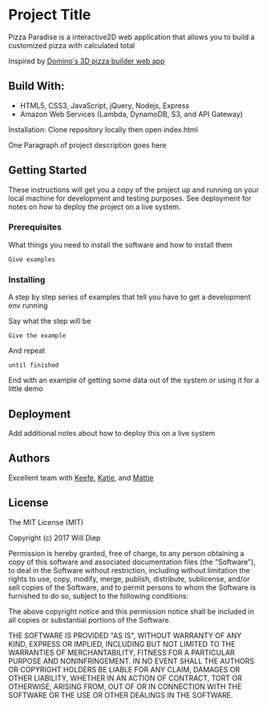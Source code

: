 # Project Title
Pizza Paradise is a interactive2D web application that allows you to build a customized pizza with calculated total

Inspired by [Domino's 3D pizza builder web app](https://www.eater.com/2014/4/25/6235513/dominos-new-ipad-app-features-a-3d-pizza-builder)

## Build With:
* HTML5, CSS3, JavaScript, jQuery, Nodejs, Express
* Amazon Web Services (Lambda, DynamoDB, S3, and API Gateway)

Installation:
Clone repository locally then open index.html





One Paragraph of project description goes here

## Getting Started

These instructions will get you a copy of the project up and running on your local machine for development and testing purposes. See deployment for notes on how to deploy the project on a live system.

### Prerequisites

What things you need to install the software and how to install them

```
Give examples
```

### Installing

A step by step series of examples that tell you have to get a development env running

Say what the step will be

```
Give the example
```

And repeat

```
until finished
```

End with an example of getting some data out of the system or using it for a little demo


## Deployment

Add additional notes about how to deploy this on a live system

## Authors

Excellent team with [Keefe](https://github.com/kroeders), [Katie](https://github.com/KatieRoedersheimer), and [Mattie](https://github.com/socialmediamaven)

## License

The MIT License (MIT)

Copyright (c) 2017 Will Diep

Permission is hereby granted, free of charge, to any person obtaining a copy of this software and associated documentation files (the "Software"), to deal in the Software without restriction, including without limitation the rights to use, copy, modify, merge, publish, distribute, sublicense, and/or sell copies of the Software, and to permit persons to whom the Software is furnished to do so, subject to the following conditions:

The above copyright notice and this permission notice shall be included in all copies or substantial portions of the Software.

THE SOFTWARE IS PROVIDED "AS IS", WITHOUT WARRANTY OF ANY KIND, EXPRESS OR IMPLIED, INCLUDING BUT NOT LIMITED TO THE WARRANTIES OF MERCHANTABILITY, FITNESS FOR A PARTICULAR PURPOSE AND NONINFRINGEMENT. IN NO EVENT SHALL THE AUTHORS OR COPYRIGHT HOLDERS BE LIABLE FOR ANY CLAIM, DAMAGES OR OTHER LIABILITY, WHETHER IN AN ACTION OF CONTRACT, TORT OR OTHERWISE, ARISING FROM, OUT OF OR IN CONNECTION WITH THE SOFTWARE OR THE USE OR OTHER DEALINGS IN THE SOFTWARE.
